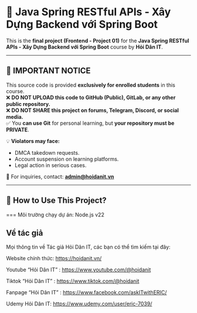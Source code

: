 # 🚀 Java Spring RESTful APIs - Xây Dựng Backend với Spring Boot

This is the **final project (Frontend - Project 01)** for the **Java Spring RESTful APIs - Xây Dựng Backend với Spring Boot** course by **Hỏi Dân IT**.

---

## 📢 IMPORTANT NOTICE  
This source code is provided **exclusively for enrolled students** in this course.  
❌ **DO NOT UPLOAD this code to GitHub (Public), GitLab, or any other public repository.**  
❌ **DO NOT SHARE this project on forums, Telegram, Discord, or social media.**  
✅ You **can use Git** for personal learning, but **your repository must be PRIVATE**.

💡 **Violators may face:**  
- DMCA takedown requests.  
- Account suspension on learning platforms.  
- Legal action in serious cases.  

📩 For inquiries, contact: **admin@hoidanit.vn**

---

## 📖 How to Use This Project?

===
Môi trường chạy dự án: Node.js v22

## Về tác giả
Mọi thông tin về Tác giả Hỏi Dân IT, các bạn có thể tìm kiếm tại đây:

Website chính thức: https://hoidanit.vn/

Youtube “Hỏi Dân IT” : https://www.youtube.com/@hoidanit

Tiktok “Hỏi Dân IT” :  https://www.tiktok.com/@hoidanit

Fanpage “Hỏi Dân IT” : https://www.facebook.com/askITwithERIC/

Udemy Hỏi Dân IT: https://www.udemy.com/user/eric-7039/


